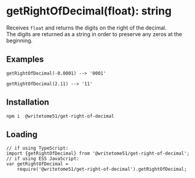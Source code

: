 # getRightOfDecimal(float): string

Receives `float` and returns the digits on the right of the decimal.  
The digits are returned as a string in order to preserve any zeros at the beginning.

## Examples
```
getRightOfDecimal(-0.0001) --> '0001'

getRightOfDecimal(2.11) --> '11'
```

## Installation
`npm i  @writetome51/get-right-of-decimal`


## Loading
```
// if using TypeScript:
import {getRightOfDecimal} from '@writetome51/get-right-of-decimal'; 
// if using ES5 JavaScript:
var getRightOfDecimal = 
	require('@writetome51/get-right-of-decimal').getRightOfDecimal;
```